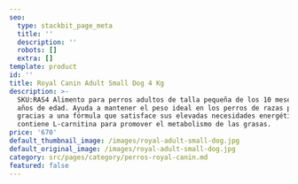```yaml
---
seo:
  type: stackbit_page_meta
  title: ''
  description: ''
  robots: []
  extra: []
template: product
id: ''
title: Royal Canin Adult Small Dog 4 Kg
description: >-
  SKU:RAS4 Alimento para perros adultos de talla pequeña de los 10 meses a los 8
  años de edad. Ayuda a mantener el peso ideal en los perros de razas pequeñas
  gracias a una fórmula que satisface sus elevadas necesidades energéticas y
  contiene L-carnitina para promover el metabolismo de las grasas.
price: '670'
default_thumbnail_image: /images/royal-adult-small-dog.jpg
default_original_image: /images/royal-adult-small-dog.jpg
category: src/pages/category/perros-royal-canin.md
featured: false
---
```

